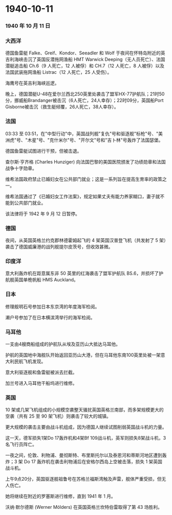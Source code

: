 # 1940-10-11

### 1940 年 10 月 11 日

### 大西洋

德国鱼雷艇 Falke、Greif、Kondor、Seeadler 和 Wolf
于夜间在怀特岛附近的英吉利海峡击沉了英国反潜拖网渔船 HMT Warwick
Deeping（无人员死亡）、法国潜艇追击船 Ch.6（9 人死亡，12 人被俘）和
CH.7（12 人死亡，8 人被俘）以及法国武装拖网渔船 Listrac（12 人死亡，25
人受伤）。

海鹰号在英吉利海峡巡逻。

晚上，德国潜艇U-48在爱尔兰西北250英里处袭击了盟军HX-77护航队；21时50分，挪威船Brandanger被击沉（6人死亡，24人幸存）；22时09分，英国船Port
Gisborne被击沉（救生艇倾覆，26人死亡，38人幸存）。

### 法国

03:33 至
03:51，在"中型行动"中，英国战列舰"复仇"号和驱逐舰"标枪"号、"美洲虎"号、"木星"号、"克什米尔"号、"开尔文"号和"吉卜林"号轰炸了法国瑟堡。

德国鱼雷艇试图进行干预，但被击退。

查尔斯·亨齐格 (Charles Hunziger)
向法国巴黎的美国医院颁发了功绩勋章和法国战争十字勋章。

维希法国政府禁止已婚妇女在公共部门就业；这是一系列旨在提高生育率的政策之一。

维希法国通过了《已婚妇女工作法案》，规定如果丈夫有能力养家糊口，妻子就不能到公共部门就业。

该法律将于 1942 年 9 月 12 日暂停。

### 德国

夜间，从英国英格兰约克郡林德霍姆起飞的 4 架英国汉普登飞机（共发射了 5
架）袭击了德国威廉港的战列舰提尔皮茨号，但收效甚微。

### 印度洋

意大利轰炸机在距意属东非 50 英里的红海袭击了盟军护航队
BS.6，并损坏了护航舰英国单桅帆船 HMS Auckland。

### 日本

修理舰明石号参加日本东京湾的年度海军检阅。

濑户号参加了在日本横滨湾举行的海军检阅。

### 马耳他

一支由4艘商船组成的护航队从埃及亚历山大抵达马耳他。

护航的英国地中海舰队开始返回亚历山大港，但在马耳他东南100英里处被一架意大利民航飞机发现。

意大利驱逐舰和鱼雷艇被派去拦截。

加兰号进入马耳他干船坞进行维修。

### 英国

10
架或几架飞机组成的小规模空袭整天骚扰英国英格兰南部，而多架规模更大的空袭（共有
25 至 90 架飞机）则袭击了较大的城镇。

更大规模的袭击主要由战斗机组成，因为德国人继续试图削弱英国战斗机的力量。

这一天，德军损失1架Do 17轰炸机和4架Bf
109战斗机，英军则损失8架战斗机，3名飞行员阵亡。

一夜之间，伦敦、利物浦、曼彻斯特、布里斯托尔以及泰恩河和蒂斯河地区遭到轰炸；3
架 Do 17 轰炸机在袭击利物浦后在安格尔西岛上空被击落，损失 1
架英国战斗机。

上午9点20分，英国驱逐舰祖鲁号在苏格兰福斯湾触及声雷，舰体严重受损，但无人伤亡。

她将继续在附近的罗塞斯进行维修，直到 1941 年 1 月。

沃纳·默尔德斯 (Werner Mölders) 在英国英格兰坎特伯雷取得了第 43 场胜利。